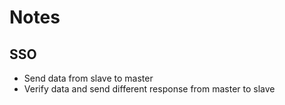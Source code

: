 # Notes

## SSO

* Send data from slave to master
* Verify data and send different response from master to slave
